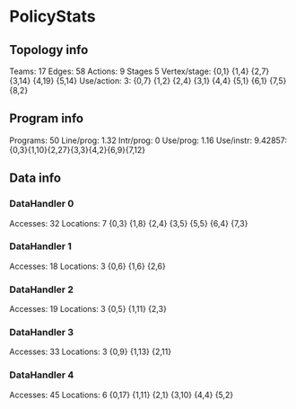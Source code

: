 # PolicyStats
## Topology info
Teams:		17
Edges:		58
Actions:	9
Stages		5
Vertex/stage:	{0,1} {1,4} {2,7} {3,14} {4,19} {5,14} 
Use/action:	3: {0,7} {1,2} {2,4} {3,1} {4,4} {5,1} {6,1} {7,5} {8,2} 

## Program info
Programs:	50
Line/prog:	1.32
Intr/prog:	0
Use/prog:	1.16
Use/instr:	9.42857: {0,3}{1,10}{2,27}{3,3}{4,2}{6,9}{7,12}

## Data info

### DataHandler 0
Accesses:	32
Locations:	7
{0,3} {1,8} {2,4} {3,5} {5,5} {6,4} {7,3} 

### DataHandler 1
Accesses:	18
Locations:	3
{0,6} {1,6} {2,6} 

### DataHandler 2
Accesses:	19
Locations:	3
{0,5} {1,11} {2,3} 

### DataHandler 3
Accesses:	33
Locations:	3
{0,9} {1,13} {2,11} 

### DataHandler 4
Accesses:	45
Locations:	6
{0,17} {1,11} {2,1} {3,10} {4,4} {5,2} 